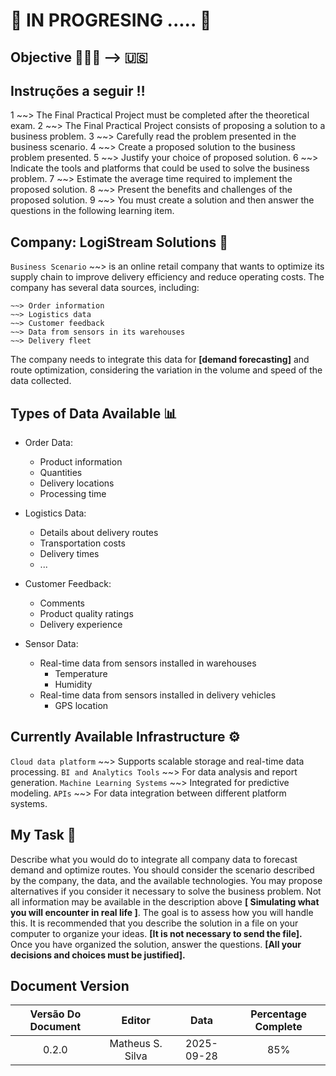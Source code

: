 # 🚧 IN PROGRESING ..... 🚧


## Objective 💁🏾‍♂️ --> 🇺🇸

## Instruções a seguir ‼️
1 ~~> The Final Practical Project must be completed after the theoretical exam.
2 ~~> The Final Practical Project consists of proposing a solution to a business problem.
3 ~~> Carefully read the problem presented in the business scenario.
4 ~~> Create a proposed solution to the business problem presented.
5 ~~> Justify your choice of proposed solution.
6 ~~> Indicate the tools and platforms that could be used to solve the business problem.
7 ~~> Estimate the average time required to implement the proposed solution.
8 ~~> Present the benefits and challenges of the proposed solution.
9 ~~> You must create a solution and then answer the questions in the following learning item.

## Company: LogiStream Solutions  🚛
`Business Scenario` ~~> is an online retail company that wants to optimize its supply chain to improve delivery efficiency and reduce operating costs.
The company has several data sources, including:

```
~~> Order information
~~> Logistics data
~~> Customer feedback
~~> Data from sensors in its warehouses
~~> Delivery fleet
```

The company needs to integrate this data for **[demand forecasting]** and route optimization, considering the variation in the volume and speed of the data collected.

## Types of Data Available 📊
- Order Data:
    - Product information
    - Quantities
    - Delivery locations
    - Processing time


- Logistics Data:
    - Details about delivery routes
    - Transportation costs
    - Delivery times
    - ...


- Customer Feedback:
    - Comments
    - Product quality ratings
    - Delivery experience

- Sensor Data:
    - Real-time data from sensors installed in warehouses
        - Temperature
        - Humidity
    - Real-time data from sensors installed in delivery vehicles
        - GPS location


## Currently Available Infrastructure ⚙️
`Cloud data platform` ~~> Supports scalable storage and real-time data processing.
`BI and Analytics Tools` ~~> For data analysis and report generation.
`Machine Learning Systems` ~~> Integrated for predictive modeling.
`APIs` ~~> For data integration between different platform systems.

## My Task 🎯

Describe what you would do to integrate all company data to forecast demand and optimize routes. You should consider the scenario described by the company, the data, and the available technologies. You may propose alternatives if you consider it necessary to solve the business problem. Not all information may be available in the description above **[ Simulating what you will encounter in real life ]**. The goal is to assess how you will handle this. It is recommended that you describe the solution in a file on your computer to organize your ideas. **[It is not necessary to send the file].** Once you have organized the solution, answer the questions. **[All your decisions and choices must be justified].**

## Document Version

| Versão Do Document |        Editor      |    Data    |  Percentage Complete  |
|        :---:       |        :---:       |    :---:   |         :---:         |
|        0.2.0       | Matheus S. Silva   | 2025-09-28 |          85%          |